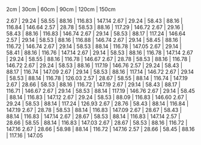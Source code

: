 2cm | 30cm | 60cm | 90cm | 120cm | 150cm

 2.67 | 29.24 | 58.55 | 88.16 | 116.83 | 147.14
 2.67 | 29.24 | 58.43 | 88.16 | 116.84 | 146.64
 2.57 | 28.78 | 58.53 | 88.16 | 117.29 | 146.72
 2.67 | 29.16 | 58.43 | 88.16 | 116.83 | 146.74
 2.67 | 29.14 | 58.53 | 88.17 | 117.24 | 146.64
 2.57 | 29.14 | 58.53 | 88.16 | 116.88 | 146.74
 2.67 | 29.14 | 58.45 | 88.16 | 116.72 | 146.74
 2.67 | 29.14 | 58.53 | 88.14 | 116.78 | 147.05
 2.67 | 29.14 | 58.41 | 88.16 | 116.76 | 147.14
 2.67 | 29.14 | 58.53 | 88.16 | 116.78 | 147.14
 2.67 | 29.24 | 58.55 | 88.16 | 116.78 | 146.67
 2.67 | 28.78 | 58.53 | 88.16 | 116.78 | 146.72
 2.67 | 29.24 | 58.53 | 88.16 | 117.19 | 146.76
 2.57 | 29.24 | 58.43 | 88.17 | 116.74 | 147.09
 2.67 | 29.14 | 58.53 | 88.16 | 117.14 | 146.72
 2.67 | 29.14 | 58.53 | 88.14 | 116.78 | 126.03
 2.57 | 28.67 | 58.55 | 88.14 | 116.74 | 147.19
 2.67 | 28.66 | 58.53 | 88.16 | 116.72 | 147.19
 2.67 | 29.14 | 58.43 | 88.17 | 116.71 | 146.67
 2.67 | 29.14 | 58.53 | 88.14 | 117.19 | 146.76
 2.67 | 29.14 | 58.45 | 88.14 | 116.83 | 147.12
 2.67 | 29.24 | 58.53 | 88.09 | 116.83 | 146.60
 2.67 | 29.24 | 58.53 | 88.14 | 117.24 | 126.93
 2.67 | 28.76 | 58.43 | 88.14 | 116.84 | 147.19
 2.67 | 28.78 | 58.53 | 88.14 | 116.83 | 147.09
 2.67 | 28.67 | 58.43 | 88.14 | 116.83 | 147.14
 2.67 | 28.67 | 58.53 | 88.14 | 116.83 | 147.14
 2.57 | 28.66 | 58.55 | 88.14 | 116.83 | 147.03
 2.67 | 28.67 | 58.53 | 88.16 | 116.72 | 147.16
 2.67 | 28.66 | 58.98 | 88.14 | 116.72 | 147.16
 2.57 | 28.66 | 58.45 | 88.16 | 117.16 | 147.05











 


 

 

